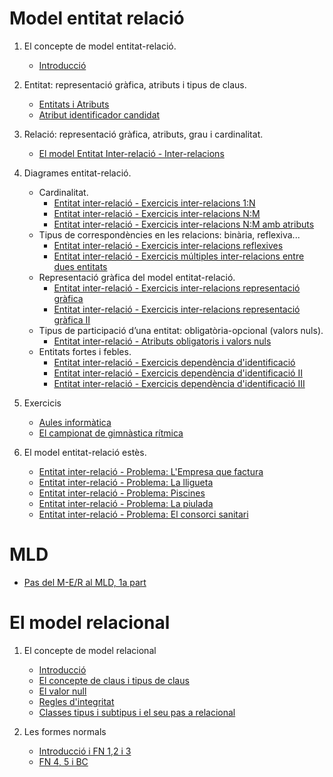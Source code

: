 # Model entitat relació

1. El concepte de model entitat-relació.
   * [Introducció](./MER/intro.md)
2. Entitat: representació gràfica, atributs i tipus de claus.
   * [Entitats i Atributs](./MER/ER-Entitats_i_atributs.md)
   * [Atribut identificador candidat](./MER/ER-AK.md)
3. Relació: representació gràfica, atributs, grau i cardinalitat.
   * [El model Entitat Inter-relació - Inter-relacions](./MER/el-model-entitat-inter-relacio-inter-relacions/readme.md)
4. Diagrames entitat-relació.
   * Cardinalitat.
      * [Entitat inter-relació - Exercicis inter-relacions 1:N](./MER/entitat-inter-relacio-exercicis-inter-relacions-1n/readme.md)
      * [Entitat inter-relació - Exercicis inter-relacions N:M](./MER/entitat-inter-relacio-exercicis-inter-relacions-nm/readme.md)
      * [Entitat inter-relació - Exercicis inter-relacions N:M amb atributs](./MER/entitat-inter-relacio-exercicis-inter-relacions-nm-amb-atributs/readme.md)
   * Tipus de correspondències en les relacions: binària, reflexiva...
      * [Entitat inter-relació - Exercicis inter-relacions reflexives](./MER/entitat-inter-relacio-exercicis-inter-relacions-reflexives/readme.md)
      * [Entitat inter-relació - Exercicis múltiples inter-relacions entre dues entitats](./MER/entitat-inter-relacio-exercicis-multiples-inter-relacions-entre-dues-entitats/readme.md)
   * Representació gràfica del model entitat-relació.
      * [Entitat inter-relació - Exercicis inter-relacions representació gràfica](./MER/entitat-inter-relacio-exercicis-inter-relacions-representacio-grafica/readme.md)
      * [Entitat inter-relació - Exercicis inter-relacions representació gràfica II](./MER/entitat-inter-relacio-exercicis-inter-relacions-representacio-grafica-ii/readme.md)
   * Tipus de participació d’una entitat: obligatòria-opcional (valors nuls).
      * [Entitat inter-relació - Atributs obligatoris i valors nuls](./MER/entitat-inter-relacio-atributs-obligatoris-i-valors-nuls/readme.md)
   * Entitats fortes i febles.
      * [Entitat inter-relació - Exercicis dependència d'identificació](./MER/entitat-inter-relacio-exercicis-dependencia-didentificacio/readme.md)
      * [Entitat inter-relació - Exercicis dependència d'identificació II](./MER/entitat-inter-relacio-exercicis-dependencia-didentificacio-ii/readme.md)
      * [Entitat inter-relació - Exercicis dependència d'identificació III](./MER/entitat-inter-relacio-exercicis-dependencia-didentificacio-iii/readme.md)
5. Exercicis
   * [Aules informàtica](./MER/entitat-inter-relacio-institut-informatica/readme.md)
   * [El campionat de gimnàstica rítmica](./MER/entitat-inter-relacio-problema-el-campeonat-de-gimnastica-ritmica/readme.md)

6. El model entitat-relació estès.
   * [Entitat inter-relació - Problema: L'Empresa que factura](./MER/entitat-inter-relacio-problema-lempresa-que-factura/readme.md)
   * [Entitat inter-relació - Problema: La lligueta](./MER/entitat-inter-relacio-problema-la-lligueta/readme.md)
   * [Entitat inter-relació - Problema: Piscines](./MER/entitat-inter-relacio-problema-piscines/readme.md)
   * [Entitat inter-relació - Problema: La piulada](./MER/entitat-inter-relacio-problema-la-piulada/readme.md)
   * [Entitat inter-relació - Problema: El consorci sanitari](./MER/entitat-inter-relacio-el-consorci-sanitari/readme.md)

# MLD

   * [Pas del M-E/R al MLD, 1a part](./MR/traduccio-del-model-entitat-relacio-al-model-relacional.md)

# El model relacional

1. El concepte de model relacional
   * [Introducció](./MR/introduccio.md)
   * [El concepte de claus i tipus de claus](./MR/el-concepte-de-claus-i-tipus-de-claus.md)
   * [El valor null](./MR/el-valor-null.md)
   * [Regles d'integritat](./MR/regles-d-integritat.md)
   * [Classes tipus i subtipus i el seu pas a relacional](./MR/traduccio-del-model-entitat-relacio-al-model-relacional-ii.md)

2. Les formes normals
   * [Introducció i FN 1,2 i 3](./MR/formes-normals.md)
   * [FN 4, 5 i BC](./MR/formes-normals-ii.md)
